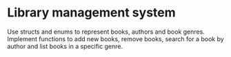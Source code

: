 # Library management system

Use structs and enums to represent books, authors and book genres. Implement functions to add new books, remove books, search for a book by author and list books in a specific genre.